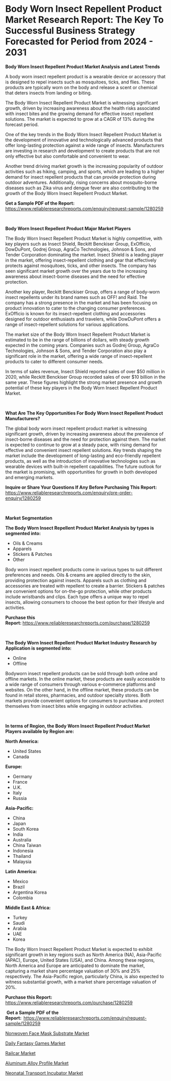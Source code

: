 <p><h1>Body Worn Insect Repellent Product Market Research Report: The Key To Successful Business Strategy Forecasted for Period from 2024 - 2031</h1></p><p><strong>Body Worn Insect Repellent Product Market Analysis and Latest Trends</strong></p>
<p><p>A body worn insect repellent product is a wearable device or accessory that is designed to repel insects such as mosquitoes, ticks, and flies. These products are typically worn on the body and release a scent or chemical that deters insects from landing or biting.</p><p>The Body Worn Insect Repellent Product Market is witnessing significant growth, driven by increasing awareness about the health risks associated with insect bites and the growing demand for effective insect repellent solutions. The market is expected to grow at a CAGR of 13% during the forecast period.</p><p>One of the key trends in the Body Worn Insect Repellent Product Market is the development of innovative and technologically advanced products that offer long-lasting protection against a wide range of insects. Manufacturers are investing in research and development to create products that are not only effective but also comfortable and convenient to wear.</p><p>Another trend driving market growth is the increasing popularity of outdoor activities such as hiking, camping, and sports, which are leading to a higher demand for insect repellent products that can provide protection during outdoor adventures. Additionally, rising concerns about mosquito-borne diseases such as Zika virus and dengue fever are also contributing to the growth of the Body Worn Insect Repellent Product Market.</p></p>
<p><strong>Get a Sample PDF of the Report:&nbsp;</strong> <a href="https://www.reliableresearchreports.com/enquiry/request-sample/1280259">https://www.reliableresearchreports.com/enquiry/request-sample/1280259</a></p>
<p>&nbsp;</p>
<p><strong>Body Worn Insect Repellent Product Major Market Players</strong></p>
<p><p>The Body Worn Insect Repellent Product Market is highly competitive, with key players such as Insect Shield, Reckitt Benckiser Group, ExOfficio, DowDuPont, Godrej Group, AgraCo Technologies, Johnson & Sons, and Tender Corporation dominating the market. Insect Shield is a leading player in the market, offering insect-repellent clothing and gear that effectively protects against mosquitoes, ticks, and other insects. The company has seen significant market growth over the years due to the increasing awareness about insect-borne diseases and the need for effective protection.</p><p>Another key player, Reckitt Benckiser Group, offers a range of body-worn insect repellents under its brand names such as OFF! and Raid. The company has a strong presence in the market and has been focusing on product innovation to cater to the changing consumer preferences. ExOfficio is known for its insect-repellent clothing and accessories designed for outdoor enthusiasts and travelers, while DowDuPont offers a range of insect-repellent solutions for various applications.</p><p>The market size of the Body Worn Insect Repellent Product Market is estimated to be in the range of billions of dollars, with steady growth expected in the coming years. Companies such as Godrej Group, AgraCo Technologies, Johnson & Sons, and Tender Corporation also play a significant role in the market, offering a wide range of insect-repellent products to cater to different consumer needs.</p><p>In terms of sales revenue, Insect Shield reported sales of over $50 million in 2020, while Reckitt Benckiser Group recorded sales of over $10 billion in the same year. These figures highlight the strong market presence and growth potential of these key players in the Body Worn Insect Repellent Product Market.</p></p>
<p>&nbsp;</p>
<p><strong>What Are The Key Opportunities For Body Worn Insect Repellent Product Manufacturers?</strong></p>
<p><p>The global body worn insect repellent product market is witnessing significant growth, driven by increasing awareness about the prevalence of insect-borne diseases and the need for protection against them. The market is expected to continue to grow at a steady pace, with rising demand for effective and convenient insect repellent solutions. Key trends shaping the market include the development of long-lasting and eco-friendly repellent products, as well as the introduction of innovative technologies such as wearable devices with built-in repellent capabilities. The future outlook for the market is promising, with opportunities for growth in both developed and emerging markets.</p></p>
<p><strong>Inquire or Share Your Questions If Any Before Purchasing This Report:</strong> <a href="https://www.reliableresearchreports.com/enquiry/pre-order-enquiry/1280259">https://www.reliableresearchreports.com/enquiry/pre-order-enquiry/1280259</a></p>
<p>&nbsp;</p>
<p><strong>Market Segmentation</strong></p>
<p><strong>The Body Worn Insect Repellent Product Market Analysis by types is segmented into:</strong></p>
<p><ul><li>Oils & Creams</li><li>Apparels</li><li>Stickers & Patches</li><li>Other</li></ul></p>
<p><p>Body worn insect repellent products come in various types to suit different preferences and needs. Oils & creams are applied directly to the skin, providing protection against insects. Apparels such as clothing and accessories are treated with repellent to create a barrier. Stickers & patches are convenient options for on-the-go protection, while other products include wristbands and clips. Each type offers a unique way to repel insects, allowing consumers to choose the best option for their lifestyle and activities.</p></p>
<p><strong>Purchase this Report:&nbsp;</strong><a href="https://www.reliableresearchreports.com/purchase/1280259">https://www.reliableresearchreports.com/purchase/1280259</a></p>
<p>&nbsp;</p>
<p><strong>The Body Worn Insect Repellent Product Market Industry Research by Application is segmented into:</strong></p>
<p><ul><li>Online</li><li>Offline</li></ul></p>
<p><p>Bodyworn insect repellent products can be sold through both online and offline markets. In the online market, these products are easily accessible to a wide range of consumers through various e-commerce platforms and websites. On the other hand, in the offline market, these products can be found in retail stores, pharmacies, and outdoor specialty stores. Both markets provide convenient options for consumers to purchase and protect themselves from insect bites while engaging in outdoor activities.</p></p>
<p>&nbsp;</p>
<p><strong>In terms of Region, the Body Worn Insect Repellent Product Market Players available by Region are:</strong></p>
<p>
    <p> <strong> North America: </strong>
        <ul>
            <li>United States</li>
            <li>Canada</li>
        </ul>
        </p> 
    <p> <strong> Europe: </strong>
        <ul>
            <li>Germany</li>
            <li>France</li>
            <li>U.K.</li>
            <li>Italy</li>
            <li>Russia</li>
        </ul>
        </p> 
    <p> <strong> Asia-Pacific: </strong>
        <ul>
            <li>China</li>
            <li>Japan</li>
            <li>South Korea</li>
            <li>India</li>
            <li>Australia</li>
            <li>China Taiwan</li>
            <li>Indonesia</li>
            <li>Thailand</li>
            <li>Malaysia</li>
        </ul>
        </p> 
    <p> <strong> Latin America: </strong>
        <ul>
            <li>Mexico</li>
            <li>Brazil</li>
            <li>Argentina Korea</li>
            <li>Colombia</li>
        </ul>
        </p> 
    <p> <strong> Middle East & Africa: </strong>
        <ul>
            <li>Turkey</li>
            <li>Saudi</li>
            <li>Arabia</li>
            <li>UAE</li>
            <li>Korea</li>
        </ul>
    </p>
    </p>
<p><p>The Body Worn Insect Repellent Product Market is expected to exhibit significant growth in key regions such as North America (NA), Asia-Pacific (APAC), Europe, United States (USA), and China. Among these regions, North America and Europe are anticipated to dominate the market, capturing a market share percentage valuation of 30% and 25% respectively. The Asia-Pacific region, particularly China, is also expected to witness substantial growth, with a market share percentage valuation of 20%.</p></p>
<p><strong>Purchase this Report: </strong><a href="https://www.reliableresearchreports.com/purchase/1280259">https://www.reliableresearchreports.com/purchase/1280259</a></p>
<p>&nbsp;<strong>Get a Sample PDF of the Report:&nbsp;&nbsp;</strong><a href="https://www.reliableresearchreports.com/enquiry/request-sample/1280259">https://www.reliableresearchreports.com/enquiry/request-sample/1280259</a></p>
<p><strong></strong></p>
<p><p><a href="https://github.com/Paul14Anderson63/Market-Research-Report-List-2/blob/main/nonwoven-face-mask-substrate-market.md">Nonwoven Face Mask Substrate Market</a></p><p><a href="https://issuu.com/reportprime-2/docs/daily-fantasy-games-market-size-2030.pptx">Daily Fantasy Games Market</a></p><p><a href="https://medium.com/@kaneebert/railcar-market-comprehensive-assessment-by-type-application-and-geography-dd9c1b5e64cd">Railcar Market</a></p><p><a href="https://medium.com/@kaneebert/aluminum-alloy-profile-market-trends-and-market-analysis-forecasted-for-period-2024-2031-b9279045ed94">Aluminum Alloy Profile Market</a></p><p><a href="https://issuu.com/reportprime-2/docs/neonatal-transport-incubator-market-size-2030.pptx">Neonatal Transport Incubator Market</a></p></p>